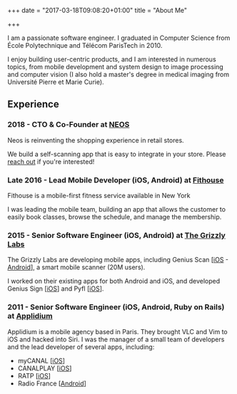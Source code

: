 +++
date = "2017-03-18T09:08:20+01:00"
title = "About Me"

+++

I am a passionate software engineer. I graduated in Computer Science from École Polytechnique and Télécom ParisTech in 2010.

I enjoy building user-centric products, and I am interested in numerous topics, from mobile development and system design to image processing and computer vision (I also hold a master's degree in medical imaging from Université Pierre et Marie Curie).

## Experience

### 2018 - CTO & Co-Founder at [NEOS](http://paywithneos.com)

Neos is reinventing the shopping experience in retail stores.

We build a self-scanning app that is easy to integrate in your store. Please [reach out](mailto:contact@alephom.com) if you're interested!

### Late 2016 - Lead Mobile Developer (iOS, Android) at [Fithouse](https://fit-house.com)

Fithouse is a mobile-first fitness service available in New York

I was leading the mobile team, building an app that allows the customer to easily book classes, browse the schedule, and manage the membership.

### 2015 - Senior Software Engineer (iOS, Android) at [The Grizzly Labs](http://thegrizzlylabs.com)

The Grizzly Labs are developing mobile apps, including Genius Scan [[iOS](https://itunes.apple.com/us/app/genius-scan-pdf-scanner/id377672876) - [Android](https://play.google.com/store/apps/details?id=com.thegrizzlylabs.geniusscan.free)], a smart mobile scanner (20M users).

I worked on their existing apps for both Android and iOS, and developed Genius Sign [[iOS](https://itunes.apple.com/fr/app/genius-sign-annotation-de-documents-pdf/id989712005)] and Pyfl [[iOS](https://itunes.apple.com/us/app/id1040809372)].

### 2011 - Senior Software Engineer (iOS, Android, Ruby on Rails) at [Applidium](https://applidium.com)

Applidium is a mobile agency based in Paris. They brought VLC and Vim to iOS and hacked into Siri. I was the manager of a small team of developers and the lead developer of several apps, including:

* myCANAL [[iOS](https://itunes.apple.com/app/id694580816)]
* CANALPLAY [[iOS](https://itunes.apple.com/fr/app/id465049627)]
* RATP [[iOS](https://itunes.apple.com/fr/app/ratp/id507107090)]
* Radio France [[Android](https://play.google.com/store/apps/details?id=com.radiofrance.radio.radiofrance.android)]